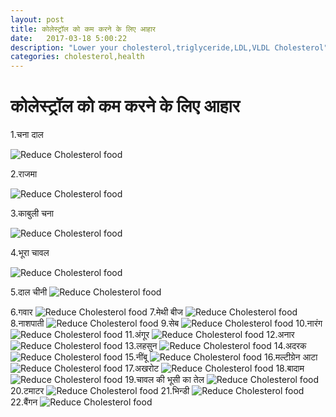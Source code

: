 ```yaml
---
layout: post
title: कोलेस्ट्रॉल को कम करने के लिए आहार
date:   2017-03-18 5:00:22
description: "Lower your cholesterol,triglyceride,LDL,VLDL Cholesterol"
categories: cholesterol,health
---
```

# कोलेस्ट्रॉल को कम करने के लिए आहार
1.चना दाल

![Reduce Cholesterol food ](https://raw.githubusercontent.com/vishnu1991/estivo/master/assets/images/chana-dal.jpg)

2.राजमा

![Reduce Cholesterol food ](https://raw.githubusercontent.com/vishnu1991/estivo/master/assets/images/Rajma_Masala_foodfood-compressed.jpg)

3.काबुली चना

![Reduce Cholesterol food ](https://raw.githubusercontent.com/vishnu1991/estivo/master/assets/images/indian-chick-peas55-compressed.jpg)

4.भूरा चावल

![Reduce Cholesterol food ](https://raw.githubusercontent.com/vishnu1991/estivo/master/assets/images/brown-rice-compressed.jpg)

5.दाल चीनी 
![Reduce Cholesterol food ](https://raw.githubusercontent.com/vishnu1991/estivo/master/assets/images/Dalchini.jpg)

6.गवार 
![Reduce Cholesterol food ](https://raw.githubusercontent.com/vishnu1991/estivo/master/assets/images/gavar-cluster%20bean-compressed.jpg)
7.मेथी बीज 
![Reduce Cholesterol food ](https://raw.githubusercontent.com/vishnu1991/estivo/master/assets/images/fenugreek-seeds-compressed.jpg)
8.नाशपाती 
![Reduce Cholesterol food ](https://raw.githubusercontent.com/vishnu1991/estivo/master/assets/images/pear-benefits-03-16-02-compressed.jpg)
9.सेब
![Reduce Cholesterol food ](https://raw.githubusercontent.com/vishnu1991/estivo/master/assets/images/apple-fruit-compressed.jpg)
10.नारंग 
![Reduce Cholesterol food ](https://raw.githubusercontent.com/vishnu1991/estivo/master/assets/images/01-compressed.jpg)
11.अंगूर 
![Reduce Cholesterol food ](https://raw.githubusercontent.com/vishnu1991/estivo/master/assets/images/01-compressed.jpg)
12.अनार
![Reduce Cholesterol food ](https://raw.githubusercontent.com/vishnu1991/estivo/master/assets/images/fotolia_19716263_x-compressed.jpg)
13.लहसुन
![Reduce Cholesterol food ](https://raw.githubusercontent.com/vishnu1991/estivo/master/assets/images/01-compressed.jpg)
14.अदरक
![Reduce Cholesterol food ](https://raw.githubusercontent.com/vishnu1991/estivo/master/assets/images/Ginger(1)-compressed.jpg)
15.नींबू
![Reduce Cholesterol food ](https://raw.githubusercontent.com/vishnu1991/estivo/master/assets/images/Lemon-easter-biscuits-hero-1d74c01d-8906-45fe-8135-322f0520c434-0-472x310-compressed.jpg)
16.मल्टीग्रेन आटा
![Reduce Cholesterol food ](https://raw.githubusercontent.com/vishnu1991/estivo/master/assets/images/01-compressed.jpg)
17.अखरोट
![Reduce Cholesterol food ](https://raw.githubusercontent.com/vishnu1991/estivo/master/assets/images/akhrot-compressed.jpg)
18.बादाम
![Reduce Cholesterol food ](https://raw.githubusercontent.com/vishnu1991/estivo/master/assets/images/0000206_badam-american-1kg-compressed.jpg)
19.चावल की भूसी का तेल
![Reduce Cholesterol food ](https://raw.githubusercontent.com/vishnu1991/estivo/master/assets/images/14338570801369_Fortune_Rice_Bran_Oil_Pouchjpg-compressed.jpg)
20.टमाटर
![Reduce Cholesterol food ](https://raw.githubusercontent.com/vishnu1991/estivo/master/assets/images/01-compressed.jpg)
21.भिन्डी
![Reduce Cholesterol food ](https://raw.githubusercontent.com/vishnu1991/estivo/master/assets/images/01-compressed.jpg)
22.बैंगन
![Reduce Cholesterol food ](https://raw.githubusercontent.com/vishnu1991/estivo/master/assets/images/01-compressed.jpg)
